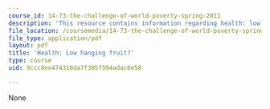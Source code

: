 ```yaml
---
course_id: 14-73-the-challenge-of-world-poverty-spring-2011
description: 'This resource contains information regarding health: low hanging fruit?'
file_location: /coursemedia/14-73-the-challenge-of-world-poverty-spring-2011/9ccc8ee474310da7f305f594adac6e58_MIT14_73S11_Lec8_slides.pdf
file_type: application/pdf
layout: pdf
title: 'Health: Low hanging fruit?'
type: course
uid: 9ccc8ee474310da7f305f594adac6e58

---
```

None